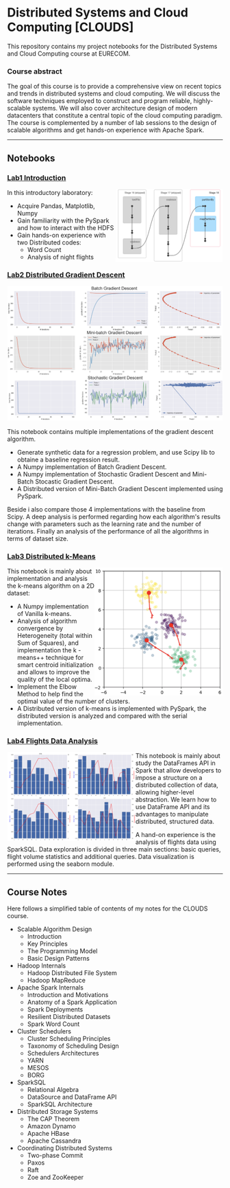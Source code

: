 # Distributed Systems and Cloud Computing [CLOUDS]
This repository contains my project notebooks for the Distributed Systems and Cloud Computing course at EURECOM.

### Course abstract
The goal of this course is to provide a comprehensive view on recent topics and trends in distributed systems and cloud computing. We will discuss the software techniques employed to construct and program reliable, highly-scalable systems. We will also cover architecture design of modern datacenters that constitute a central topic of the cloud computing paradigm. The course is complemented by a number of lab sessions to the design of scalable algorithms and get hands-on experience with Apache Spark.

***
## Notebooks
### [Lab1 Introduction](https://github.com/JZ-LIANG/Distributed-Systems-and-Cloud-Computing/blob/master/notebooks/Lab1%20-%20Introduction.ipynb)
<img align="right" src="images%20/intro_img.png" width="250">

In this introductory laboratory:
 * Acquire Pandas, Matplotlib, Numpy
 * Gain familiarity with the PySpark and how to interact with the HDFS
 * Gain hands-on experience with two Distributed codes: 
   * Word Count 
   * Analysis of night flights


### [Lab2 Distributed Gradient Descent](https://github.com/JZ-LIANG/Distributed-Systems-and-Cloud-Computing/blob/master/notebooks/Lab2%20-%20Distributed%20Gradient%20Descent.ipynb)
<p align="center">
<img src="images%20/gradient_img.png" width="600">
</p>

This notebook contains multiple implementations of the gradient descent algorithm. 
 * Generate synthetic data for a regression problem, and use Scipy lib to obtaine a baseline regression result.
 * A Numpy implementation of Batch Gradient Descent.
 * A Numpy implementation of Stochastic Gradient Descent and Mini-Batch Stocastic Gradient Descent.
 * A Distributed version of Mini-Batch Gradient Descent implemented using PySpark.

Beside i also compare those 4 implementations with the baseline from Scipy. A deep analysis is performed regarding how each algorithm's results change with parameters such as the learning rate and the number of iterations.  Finally an analysis of the performance of all the algorithms in terms of dataset size.


### [Lab3 Distributed k-Means](https://github.com/JZ-LIANG/Distributed-Systems-and-Cloud-Computing/blob/master/notebooks/Lab3%20-%20Distributed%20k-Means.ipynb)
<img align="right" src="images%20/k-means_img.png" width="300">

This notebook is mainly about implementation and analysis the k-means algorithm on a 2D dataset:
 * A Numpy implementation of Vanilla k-means.
 * Analysis of algorithm convergence by Heterogeneity (total within Sum of Squares), and implementation the k -means++ technique for smart centroid initialization and allows to improve the quality of the local optima.
 * Implement the Elbow Method to help find the optimal value of the number of clusters.
 * A Distributed version of k-means is implemented with PySpark, the distributed version is analyzed and compared with the serial implementation.


### [Lab4 Flights Data Analysis](https://github.com/JZ-LIANG/Distributed-Systems-and-Cloud-Computing/blob/master/notebooks/Lab4%20-%20SparkSQL%20Flights%20Data%20Analysis.ipynb)
<img align="left" src="images%20/sparkql_img.png" width="300">

This notebook is mainly about study the DataFrames API in Spark that allow developers to impose a structure on a distributed collection of data, allowing higher-level abstraction. We learn how to use DataFrame API and its advantages to manipulate distributed, structured data.

A hand-on experience is the analysis of flights data using SparkSQL. Data exploration is divided in three main sections: basic queries, flight volume statistics and additional queries. Data visualization is performed using the seaborn module.




***
## Course Notes
Here follows a simplified table of contents of my notes for the CLOUDS course.

 * Scalable Algorithm Design 
   * Introduction
   * Key Principles
   * The Programming Model
   * Basic Design Patterns
 * Hadoop Internals
   * Hadoop Distributed File System
   * Hadoop MapReduce
 * Apache Spark Internals
   * Introduction and Motivations
   * Anatomy of a Spark Application
   * Spark Deployments
   * Resilient Distributed Datasets
   * Spark Word Count
 * Cluster Schedulers
   * Cluster Scheduling Principles
   * Taxonomy of Scheduling Design
   * Schedulers Architectures
   * YARN
   * MESOS
   * BORG
 * SparkSQL
   * Relational Algebra
   * DataSource and DataFrame API
   * SparkSQL Architecture
 * Distributed Storage Systems
   * The CAP Theorem
   * Amazon Dynamo
   * Apache HBase
   * Apache Cassandra
 * Coordinating Distributed Systems
   * Two-phase Commit
   * Paxos
   * Raft
   * Zoe and ZooKeeper 
